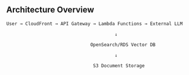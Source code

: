 ## Architecture Overview 

    User → CloudFront → API Gateway → Lambda Functions → External LLM 

                                            ↓ 

                                   OpenSearch/RDS Vector DB 

                                            ↓ 

                                    S3 Document Storage 

